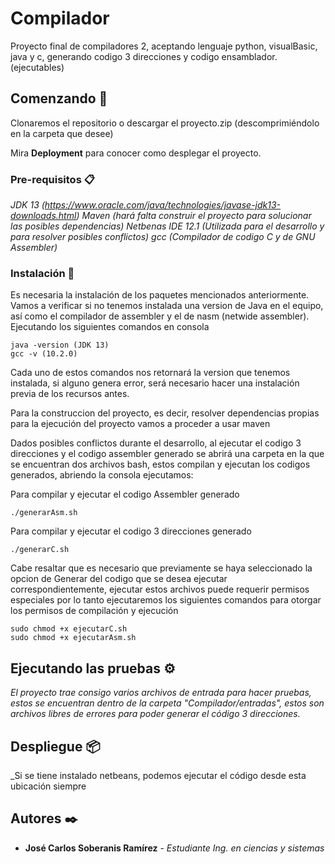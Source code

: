 # Compilador
Proyecto final de compiladores 2, aceptando lenguaje python, visualBasic, java y c, generando codigo 3 direcciones y codigo ensamblador. (ejecutables)

## Comenzando 🚀

Clonaremos el repositorio o descargar el proyecto.zip (descomprimiéndolo en la carpeta que desee)

Mira **Deployment** para conocer como desplegar el proyecto.


### Pre-requisitos 📋

_JDK 13 (https://www.oracle.com/java/technologies/javase-jdk13-downloads.html)_
_Maven (hará falta construir el proyecto para solucionar las posibles dependencias)_
_Netbenas IDE 12.1 (Utilizada para el desarrollo y para resolver posibles conflictos)_
_gcc (Compilador de codigo C y de GNU Assembler)_

### Instalación 🔧

Es necesaria la instalación de los paquetes mencionados anteriormente. 
Vamos a verificar si no tenemos instalada una version de Java en el equipo, así como el compilador de assembler y el de nasm (netwide assembler).
Ejecutando los siguientes comandos en consola

```
java -version (JDK 13)
gcc -v (10.2.0)
```
Cada uno de estos comandos nos retornará la version que tenemos instalada, si alguno genera error, será necesario hacer una instalación previa de los recursos antes.

Para la construccion del proyecto, es decir, resolver dependencias propias para la ejecución del proyecto vamos a proceder a usar maven

Dados posibles conflictos durante el desarrollo, al ejecutar el codigo 3 direcciones y el codigo assembler generado se abrirá una carpeta en la que se encuentran dos archivos bash, estos compilan y ejecutan los codigos generados, abriendo la consola ejecutamos:

Para compilar y ejecutar el codigo Assembler generado
```
./generarAsm.sh
```
Para compilar y ejecutar el codigo 3 direcciones generado
```
./generarC.sh
```

Cabe resaltar que es necesario que previamente se haya seleccionado la opcion de Generar del codigo que se desea ejecutar correspondientemente, ejecutar estos archivos puede requerir permisos especiales por lo tanto ejecutaremos los siguientes comandos para otorgar los permisos de compilación y ejecución

```
sudo chmod +x ejecutarC.sh
sudo chmod +x ejecutarAsm.sh
```

## Ejecutando las pruebas ⚙️

_El proyecto trae consigo varios archivos de entrada para hacer pruebas, estos se encuentran dentro de la carpeta "Compilador/entradas", estos son archivos libres de errores para poder generar el código 3 direcciones._

## Despliegue 📦

_Si se tiene instalado netbeans, podemos ejecutar el código desde esta ubicación siempre

## Autores ✒️

* **José Carlos Soberanis Ramírez** - *Estudiante Ing. en ciencias y sistemas*
